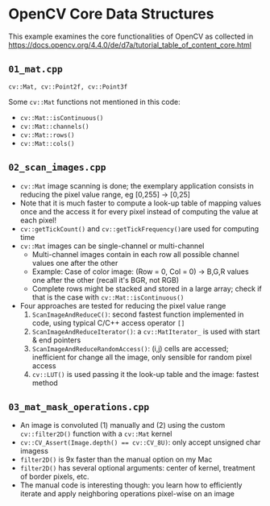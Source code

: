 # OpenCV Core Data Structures

This example examines the core functionalities of OpenCV as collected in
https://docs.opencv.org/4.4.0/de/d7a/tutorial_table_of_content_core.html

## `01_mat.cpp`

`cv::Mat, cv::Point2f, cv::Point3f`

Some `cv::Mat` functions not mentioned in this code:
- `cv::Mat::isContinuous()`
- `cv::Mat::channels()`
- `cv::Mat::rows()`
- `cv::Mat::cols()`


## `02_scan_images.cpp`

- `cv::Mat` image scanning is done; the exemplary application consists in reducing the pixel value range, eg [0,255] -> [0,25]
- Note that it is much faster to compute a look-up table of mapping values once and the access it for every pixel instead of computing the value at each pixel!
- `cv::getTickCount()` and `cv::getTickFrequency()`are used for computing time
- `cv::Mat` images can be single-channel or multi-channel
    - Multi-channel images contain in each row all possible channel values one after the other
    - Example: Case of color image: (Row = 0, Col = 0) -> B,G,R values one after the other (recall it's BGR, not RGB)
    - Complete rows might be stacked and stored in a large array; check if that is the case with `cv::Mat::isContinuous()`
- Four approaches are tested for reducing the pixel value range
    1. `ScanImageAndReduceC()`: second fastest function implemented in code, using typical C/C++ access operator `[]`
    2. `ScanImageAndReduceIterator()`: a `cv::MatIterator_` is used with start & end pointers
    3. `ScanImageAndReduceRandomAccess()`: (i,j) cells are accessed; inefficient for change all the image, only sensible for random pixel access
    4. `cv::LUT()` is used passing it the look-up table and the image: fastest method


## `03_mat_mask_operations.cpp`

- An image is convoluted (1) manually and (2) using the custom `cv::filter2D()` function with a `cv::Mat` kernel
- `cv::CV_Assert(Image.depth() == cv::CV_8U)`: only accept unsigned char imagess
- `filter2D()` is 9x faster than the manual option on my Mac
- `filter2D()` has several optional arguments: center of kernel, treatment of border pixels, etc.
- The manual code is interesting though: you learn how to efficiently iterate and apply neighboring operations pixel-wise on an image